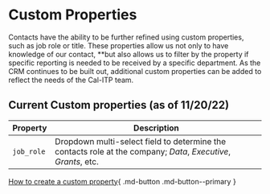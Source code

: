# Custom Properties

Contacts have the ability to be further refined using custom properties, such as job role or title. These properties allow us not only to have knowledge of our contact, **but also allows us to filter by the property if specific reporting is needed to be received by a specific department. As the CRM continues to be built out, additional custom properties can be added to reflect the needs of the Cal-ITP team.

## Current Custom properties (as of 11/20/22)

| **Property**      | **Description**                          |
| ----------- | -------------------------------------------------------------------------------------------------------------- |
| `job_role`       | Dropdown multi-select field to determine the contacts role at the company; _Data_, _Executive_, _Grants_, etc.  |

[How to create a custom property](https://docs.calitp.org){ .md-button .md-button--primary }

